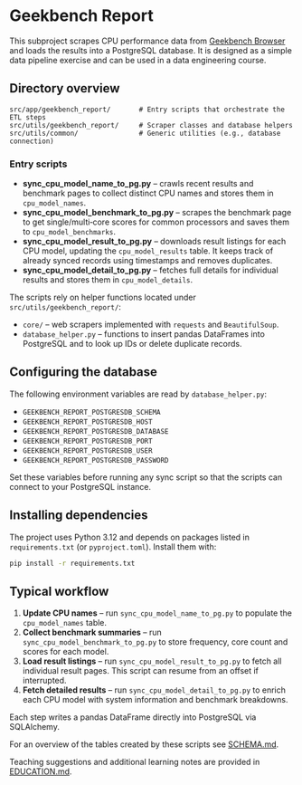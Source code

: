 # Geekbench Report

This subproject scrapes CPU performance data from [Geekbench Browser](https://browser.geekbench.com/) and loads the
results into a PostgreSQL database.  It is designed as a simple data pipeline
exercise and can be used in a data engineering course.

## Directory overview

```
src/app/geekbench_report/       # Entry scripts that orchestrate the ETL steps
src/utils/geekbench_report/     # Scraper classes and database helpers
src/utils/common/               # Generic utilities (e.g., database connection)
```

### Entry scripts

- **sync_cpu_model_name_to_pg.py** – crawls recent results and benchmark pages
to collect distinct CPU names and stores them in `cpu_model_names`.
- **sync_cpu_model_benchmark_to_pg.py** – scrapes the benchmark page to get
single/multi‑core scores for common processors and saves them to
`cpu_model_benchmarks`.
- **sync_cpu_model_result_to_pg.py** – downloads result listings for each CPU
model, updating the `cpu_model_results` table.  It keeps track of already synced
records using timestamps and removes duplicates.
- **sync_cpu_model_detail_to_pg.py** – fetches full details for individual
results and stores them in `cpu_model_details`.

The scripts rely on helper functions located under
`src/utils/geekbench_report/`:

- `core/` – web scrapers implemented with `requests` and `BeautifulSoup`.
- `database_helper.py` – functions to insert pandas DataFrames into PostgreSQL
and to look up IDs or delete duplicate records.

## Configuring the database

The following environment variables are read by `database_helper.py`:

- `GEEKBENCH_REPORT_POSTGRESDB_SCHEMA`
- `GEEKBENCH_REPORT_POSTGRESDB_HOST`
- `GEEKBENCH_REPORT_POSTGRESDB_DATABASE`
- `GEEKBENCH_REPORT_POSTGRESDB_PORT`
- `GEEKBENCH_REPORT_POSTGRESDB_USER`
- `GEEKBENCH_REPORT_POSTGRESDB_PASSWORD`

Set these variables before running any sync script so that the scripts can
connect to your PostgreSQL instance.

## Installing dependencies

The project uses Python 3.12 and depends on packages listed in
`requirements.txt` (or `pyproject.toml`).  Install them with:

```bash
pip install -r requirements.txt
```

## Typical workflow

1. **Update CPU names** – run `sync_cpu_model_name_to_pg.py` to populate the
   `cpu_model_names` table.
2. **Collect benchmark summaries** – run `sync_cpu_model_benchmark_to_pg.py` to
   store frequency, core count and scores for each model.
3. **Load result listings** – run `sync_cpu_model_result_to_pg.py` to fetch all
   individual result pages.  This script can resume from an offset if interrupted.
4. **Fetch detailed results** – run `sync_cpu_model_detail_to_pg.py` to enrich
   each CPU model with system information and benchmark breakdowns.

Each step writes a pandas DataFrame directly into PostgreSQL via SQLAlchemy.

For an overview of the tables created by these scripts see
[SCHEMA.md](SCHEMA.md).

Teaching suggestions and additional learning notes are provided in
[EDUCATION.md](EDUCATION.md).
